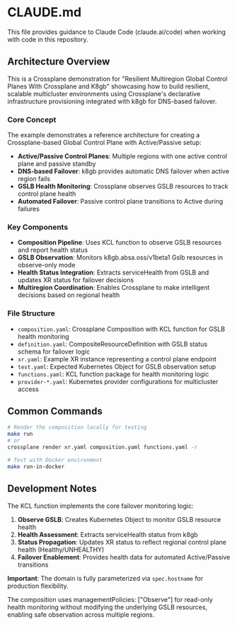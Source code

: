 # CLAUDE.md

This file provides guidance to Claude Code (claude.ai/code) when working with code in this repository.

## Architecture Overview

This is a Crossplane demonstration for "Resilient Multiregion Global Control Planes With Crossplane and K8gb" showcasing how to build resilient, scalable multicluster environments using Crossplane's declarative infrastructure provisioning integrated with k8gb for DNS-based failover.

### Core Concept

The example demonstrates a reference architecture for creating a Crossplane-based Global Control Plane with Active/Passive setup:
- **Active/Passive Control Planes**: Multiple regions with one active control plane and passive standby
- **DNS-based Failover**: k8gb provides automatic DNS failover when active region fails
- **GSLB Health Monitoring**: Crossplane observes GSLB resources to track control plane health
- **Automated Failover**: Passive control plane transitions to Active during failures

### Key Components

- **Composition Pipeline**: Uses KCL function to observe GSLB resources and report health status
- **GSLB Observation**: Monitors k8gb.absa.oss/v1beta1 Gslb resources in observe-only mode
- **Health Status Integration**: Extracts serviceHealth from GSLB and updates XR status for failover decisions
- **Multiregion Coordination**: Enables Crossplane to make intelligent decisions based on regional health

### File Structure

- `composition.yaml`: Crossplane Composition with KCL function for GSLB health monitoring
- `definition.yaml`: CompositeResourceDefinition with GSLB status schema for failover logic
- `xr.yaml`: Example XR instance representing a control plane endpoint
- `test.yaml`: Expected Kubernetes Object for GSLB observation setup
- `functions.yaml`: KCL function package for health monitoring logic
- `provider-*.yaml`: Kubernetes provider configurations for multicluster access

## Common Commands

```bash
# Render the composition locally for testing
make run
# or
crossplane render xr.yaml composition.yaml functions.yaml -r

# Test with Docker environment
make run-in-docker
```

## Development Notes

The KCL function implements the core failover monitoring logic:
1. **Observe GSLB**: Creates Kubernetes Object to monitor GSLB resource health
2. **Health Assessment**: Extracts serviceHealth status from k8gb
3. **Status Propagation**: Updates XR status to reflect regional control plane health (Healthy/UNHEALTHY)
4. **Failover Enablement**: Provides health data for automated Active/Passive transitions

**Important**: The domain is fully parameterized via `spec.hostname` for production flexibility.

The composition uses managementPolicies: ["Observe"] for read-only health monitoring without modifying the underlying GSLB resources, enabling safe observation across multiple regions.
